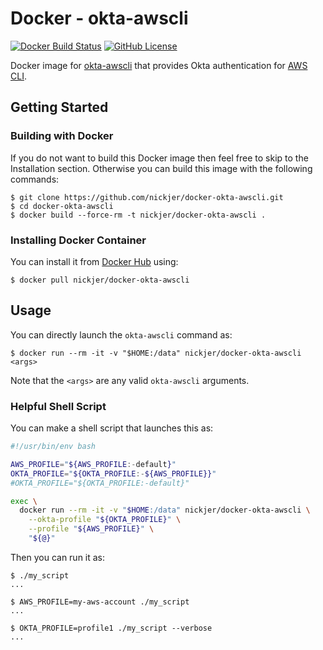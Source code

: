 # Docker - okta-awscli

[![Docker Build Status](https://img.shields.io/docker/cloud/build/nickjer/okta-awscli.svg)](https://hub.docker.com/repository/docker/nickjer/okta-awscli)
[![GitHub License](https://img.shields.io/badge/license-MIT-green.svg)](https://opensource.org/licenses/MIT)

Docker image for [okta-awscli](https://github.com/jmhale/okta-awscli) that
provides Okta authentication for [AWS CLI](https://aws.amazon.com/cli/).

## Getting Started

### Building with Docker

If you do not want to build this Docker image then feel free to skip to the
Installation section. Otherwise you can build this image with the following
commands:

```console
$ git clone https://github.com/nickjer/docker-okta-awscli.git
$ cd docker-okta-awscli
$ docker build --force-rm -t nickjer/docker-okta-awscli .
```

### Installing Docker Container

You can install it from [Docker Hub](https://hub.docker.com/) using:

```console
$ docker pull nickjer/docker-okta-awscli
```

## Usage

You can directly launch the `okta-awscli` command as:

```console
$ docker run --rm -it -v "$HOME:/data" nickjer/docker-okta-awscli <args>
```

Note that the `<args>` are any valid `okta-awscli` arguments.

### Helpful Shell Script

You can make a shell script that launches this as:

```bash
#!/usr/bin/env bash

AWS_PROFILE="${AWS_PROFILE:-default}"
OKTA_PROFILE="${OKTA_PROFILE:-${AWS_PROFILE}}"
#OKTA_PROFILE="${OKTA_PROFILE:-default}"

exec \
  docker run --rm -it -v "$HOME:/data" nickjer/docker-okta-awscli \
    --okta-profile "${OKTA_PROFILE}" \
    --profile "${AWS_PROFILE}" \
    "${@}"
```

Then you can run it as:

```console
$ ./my_script
...

$ AWS_PROFILE=my-aws-account ./my_script
...

$ OKTA_PROFILE=profile1 ./my_script --verbose
...
```
